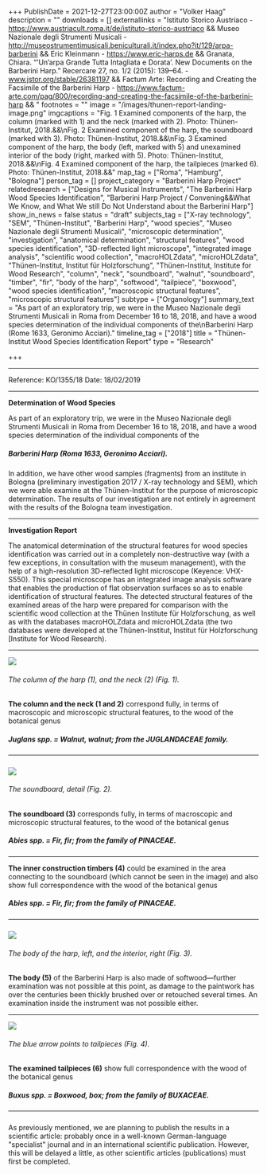 +++
PublishDate = 2021-12-27T23:00:00Z
author = "Volker Haag"
description = ""
downloads = []
externallinks = "Istituto Storico Austriaco - https://www.austriacult.roma.it/de/istituto-storico-austriaco && Museo Nazionale degli Strumenti Musicali - http://museostrumentimusicali.beniculturali.it/index.php?it/129/arpa-barberini &&  Eric Kleinmann - https://www.eric-harps.de && Granata, Chiara. “‘Un’arpa Grande Tutta Intagliata e Dorata’. New Documents on the Barberini Harp.” Recercare 27, no. 1/2 (2015): 139–64. - www.jstor.org/stable/26381197 && Factum Arte: Recording and Creating the Facsimile of the Barberini Harp - https://www.factum-arte.com/pag/800/recording-and-creating-the-facsimile-of-the-barberini-harp && "
footnotes = ""
image = "/images/thunen-report-landing-image.png"
imgcaptions = "Fig. 1 Examined components of the harp, the column (marked with 1) and the neck (marked with 2). Photo: Thünen-Institut, 2018.&&\nFig. 2 Examined component of the harp, the soundboard (marked with 3). Photo: Thünen-Institut, 2018.&&\nFig. 3 Examined component of the harp, the body (left, marked with 5) and unexamined interior of the body (right, marked with 5). Photo: Thünen-Institut, 2018.&&\nFig. 4 Examined component of the harp, the tailpieces (marked 6). Photo: Thünen-Institut, 2018.&&"
map_tag = ["Roma", "Hamburg", "Bologna"]
person_tag = []
project_category = "Barberini Harp Project"
relatedresearch = ["Designs for Musical Instruments", "The Barberini Harp Wood Species Identification", "Barberini Harp Project / Convening&&What We Know, and What We still Do Not Understand about the Barberini Harp"]
show_in_news = false
status = "draft"
subjects_tag = ["X-ray technology", "SEM", "Thünen-Institut", "Barberini Harp", "wood species", "Museo Nazionale degli Strumenti Musicali", "microscopic determination", "investigation", "anatomical determination", "structural features", "wood species identification", "3D-reflected light microscope", "integrated image analysis", "scientific wood collection", "macroHOLZdata", "microHOLZdata", "Thünen-Institut, Institut für Holzforschung", "Thünen-Institut, Institute for Wood Research", "column", "neck", "soundboard", "walnut", "soundboard", "timber", "fir", "body of the harp", "softwood", "tailpiece", "boxwood", "wood species identification", "macroscopic structural features", "microscopic structural features"]
subtype = ["Organology"]
summary_text = "As part of an exploratory trip, we were in the Museo Nazionale degli Strumenti Musicali in Roma from December 16 to 18, 2018, and have a wood species determination of the individual components of the\nBarberini Harp (Rome 1633, Geronimo Acciari)."
timeline_tag = ["2018"]
title = "Thünen-Institut Wood Species Identification Report"
type = "Research"

+++
***

Reference: KO/1355/18                   Date: 18/02/2019

***

**Determination of Wood Species**

As part of an exploratory trip, we were in the Museo Nazionale degli Strumenti Musicali in Roma from December 16 to 18, 2018, and have a wood species determination of the individual components of the

##### **Barberini Harp (Roma 1633,** <span id="person_tag">**Geronimo Acciari**</span>**).**

In addition, we have other wood samples (fragments) from an institute in Bologna (preliminary investigation 2017 / X-ray technology and SEM), which we were able examine at the Thünen-Institut for the purpose of microscopic determination. The results of our investigation are not entirely in agreement with the results of the Bologna team investigation.

***

**Investigation Report**

The anatomical determination of the structural features for wood species identification was carried out in a completely non-destructive way (with a few exceptions, in consultation with the museum management), with the help of a high-resolution 3D-reflected light microscope (Keyence: VHX-S550). This special microscope has an integrated image analysis software that enables the production of flat observation surfaces so as to enable identification of structural features. The detected structural features of the examined areas of the harp were prepared for comparison with the scientific wood collection at the Thünen Institute für Holzforschung, as well as with the databases macroHOLZdata and microHOLZdata (the two databases were developed at the Thünen-Institut, Institut für Holzforschung \[Institute for Wood Research).

***

![](/images/thunen-report-image-1-and-2.png)

###### The column of the harp (1), and the neck (2) (Fig. 1).

**The column and the neck (1 and 2)** correspond fully, in terms of macroscopic and microscopic structural features, to the wood of the botanical genus

##### **Juglans spp. = Walnut, walnut**; from the **JUGLANDACEAE** family.

***

##### 

![](/images/thunen-report-image-3.png)

###### The soundboard, detail (Fig. 2).

**The soundboard (3)** corresponds fully, in terms of macroscopic and microscopic structural features, to the wood of the botanical genus

##### **Abies spp. = Fir, fir**; from the family of **PINACEAE**.

***

**The inner construction timbers (4)** could be examined in the area connecting to the soundboard (which cannot be seen in the image) and also show full correspondence with the wood of the botanical genus

##### **Abies spp. = Fir, fir**; from the family of **PINACEAE**.

***

##### 

![](/images/thunen-report-images-5.png)

###### The body of the harp, left, and the interior, right (Fig. 3).

**The body (5)** of the Barberini Harp is also made of softwood—further examination was not possible at this point, as damage to the paintwork has over the centuries been thickly brushed over or retouched several times. An examination inside the instrument was not possible either.

***

![](/images/thunen-report-image-6-copy.png)

###### The blue arrow points to tailpieces (Fig. 4).

**The examined tailpieces (6)** show full correspondence with the wood of the botanical genus

##### **Buxus spp. = Boxwood, box**; from the family of **BUXACEAE**.

***

##### 

As previously mentioned, we are planning to publish the results in a scientific article: probably once in a well-known German-language "specialist" journal and in an international scientific publication. However, this will be delayed a little, as other scientific articles (publications) must first be completed.